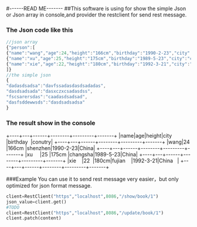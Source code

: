 #------READ ME-------
##This software is using for show the simple Json or Json array in console,and provider the restclient for send rest message.
### The Json code like this

```javascript
//json array
{"person":[
{"name":"wang","age":24,"height":"166cm","birthday":"1990-2-23","city":"shenzhen","conutry":"China"},
{"name":"xu","age":25,"height":"175cm","birthday":"1989-5-23","city":"changsha","conutry":"China"},
{"name":"xie","age":22,"height":"180cm","birthday":"1992-3-21","city":"fujian","conutry":"China"}
]}
//the simple json 
{
"dadasdsadsa":"davfssadasdasdsadadas",
"dasdsadsada":"dasxczxcsadasdss",
"fscsarersdas":"caadasdsadsad",
"dasfsddewwsds":"dasdsadsadsa"
}
```

### The result show in the console 

+----+---+------+--------+---------+-------+
|name|age|height|city&emsp;&emsp;   |birthday &nbsp;|conutry|
+----+---+------+--------+---------+-------+
|wang|24 |166cm |shenzhen|1990-2-23|China|
+----+---+------+--------+---------+-------+
|xu  &nbsp;&nbsp;&nbsp;&nbsp;|25 |175cm |changsha|1989-5-23|China|
+----+---+------+--------+---------+-------+
|xie &nbsp;&nbsp;&nbsp;|22&nbsp; |180cm|fujian&nbsp;&nbsp;&nbsp;  |1992-3-21|China &nbsp; |
+----+---+------+--------+---------+-------+

###Example
You can use it to send rest message very easier，but only optimized for json format message. 
```python
client=RestClient("https","localhost",8086,"/show/book/1")
json_value=client.get()
#TODO
client=RestClient("https","localhost",8086,"/update/book/1")
client.patch(content)
```

